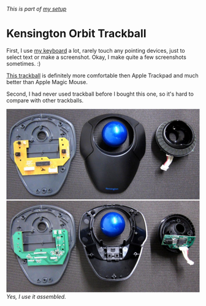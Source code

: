 _This is part of [my setup](/setup.html)_

# Kensington Orbit Trackball


First, I use [my keyboard](/ergodox.html) a lot, rarely touch any
pointing devices, just to select text or make a screenshot. Okay,
I make quite a few screenshots sometimes. :)

[This trackball][k] is definitely more comfortable then Apple
Trackpad and much better than Apple Magic Mouse.

Second, I had never used trackball before I bought this one, so
it's hard to compare with other trackballs.

![front](/kensington-orbit1.jpeg)
![back](/kensington-orbit2.jpeg)
_Yes, I use it assembled._

[k]: https://www.kensington.com/us/us/4493/k72337us/orbit-trackball-with-scroll-ring
